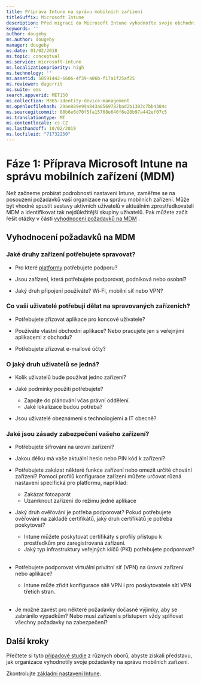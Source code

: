 ```yaml
---
title: Příprava Intune na správu mobilních zařízení
titleSuffix: Microsoft Intune
description: Před migrací do Microsoft Intune vyhodnoťte svoje obchodní a technické požadavky.
keywords: ''
author: dougeby
ms.author: dougeby
manager: dougeby
ms.date: 01/02/2018
ms.topic: conceptual
ms.service: microsoft-intune
ms.localizationpriority: high
ms.technology: ''
ms.assetid: 58591442-6606-4f39-a06b-f17a1f25af25
ms.reviewer: dagerrit
ms.suite: ems
search.appverid: MET150
ms.collection: M365-identity-device-management
ms.openlocfilehash: 29ae889e99a843a8569782bad2b1303c7bb4304c
ms.sourcegitcommit: 88b6e6d70f5fa15708e640f6e20b97a442ef07c5
ms.translationtype: MT
ms.contentlocale: cs-CZ
ms.lasthandoff: 10/02/2019
ms.locfileid: "71732250"
---
```

# <a name="phase-1-prepare-microsoft-intune-for-mobile-device-management-mdm"></a>Fáze 1: Příprava Microsoft Intune na správu mobilních zařízení (MDM)

Než začneme probírat podrobnosti nastavení Intune, zaměřme se na posouzení požadavků vaší organizace na správu mobilních zařízení. Může být vhodné spustit sestavy aktivních uživatelů v aktuálním zprostředkovateli MDM a identifikovat tak nejdůležitější skupiny uživatelů. Pak můžete začít řešit otázky v části [vyhodnocení požadavků na MDM](migration-guide-prepare.md#assess-mdm-requirements) .

## <a name="assess-mdm-requirements"></a>Vyhodnocení požadavků na MDM

### <a name="what-kinds-of-devices-do-you-need-to-manage"></a>Jaké druhy zařízení potřebujete spravovat?

- Pro které [platformy](supported-devices-browsers.md) potřebujete podporu?

- Jsou zařízení, která potřebujete podporovat, podniková nebo osobní?

- Jaký druh připojení používáte? Wi-Fi, mobilní síť nebo VPN?

### <a name="what-do-your-users-need-to-do-on-managed-devices"></a>Co vaši uživatelé potřebují dělat na spravovaných zařízeních?

- Potřebujete zřizovat aplikace pro koncové uživatele?

- Používáte vlastní obchodní aplikace? Nebo pracujete jen s veřejnými aplikacemi z obchodu?

- Potřebujete zřizovat e-mailové účty?

### <a name="what-kinds-of-users"></a>O jaký druh uživatelů se jedná?

- Kolik uživatelů bude používat jedno zařízení?

- Jaké podmínky použití potřebujete?

  - Zapojte do plánování včas právní oddělení.
  - Jaké lokalizace budou potřeba?

- Jsou uživatelé obeznámeni s technologiemi a IT obecně?

### <a name="what-is-your-device-security-policy"></a>Jaké jsou zásady zabezpečení vašeho zařízení?

- Potřebujete šifrování na úrovni zařízení?

- Jakou délku má vaše aktuální heslo nebo PIN kód k zařízení?

- Potřebujete zakázat některé funkce zařízení nebo omezit určité chování zařízení? Pomocí profilů konfigurace zařízení můžete určovat různá nastavení specifická pro platformu, například:
  - Zakázat fotoaparát
  - Uzamknout zařízení do režimu jedné aplikace<br/>

- Jaký druh ověřování je potřeba podporovat? Pokud potřebujete ověřování na základě certifikátů, jaký druh certifikátů je potřeba poskytovat?
  - Intune můžete poskytovat certifikáty s profily přístupu k prostředkům pro zaregistrovaná zařízení.
  - Jaký typ infrastruktury veřejných klíčů (PKI) potřebujete podporovat?
  <br></br>
- Potřebujete podporovat virtuální privátní síť (VPN) na úrovni zařízení nebo aplikace?

  - Intune může zřídit konfigurace sítě VPN i pro poskytovatele sítí VPN třetích stran.
  <br/><br/>
- Je možné zavést pro některé požadavky dočasné výjimky, aby se zabránilo výpadkům? Nebo musí zařízení s přístupem vždy splňovat všechny požadavky na zabezpečení?

## <a name="next-steps"></a>Další kroky
Přečtete si tyto [případové studie](https://customers.microsoft.com/story/mwh-global-now-part-of-stantec-secures-mobile-devices-with-intune) z různých oborů, abyste získali představu, jak organizace vyhodnotily svoje požadavky na správu mobilních zařízení.

Zkontrolujte [základní nastavení Intune](migration-guide-setup.md).
